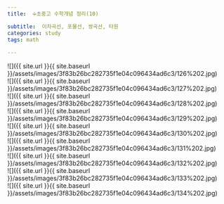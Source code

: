 ```yaml
---
title:  ➗초중고 수학개념 정리(10)

subtitle:  이차곡선, 포물선, 쌍곡선, 타원
categories: study 
tags: math
 
---
```


  
![]({{ site.url }}{{ site.baseurl }}/assets/images/3f83b26bc282735f1e04c096434ad6c3/126%202.jpg)  
![]({{ site.url }}{{ site.baseurl }}/assets/images/3f83b26bc282735f1e04c096434ad6c3/127%202.jpg)  
![]({{ site.url }}{{ site.baseurl }}/assets/images/3f83b26bc282735f1e04c096434ad6c3/128%202.jpg)  
![]({{ site.url }}{{ site.baseurl }}/assets/images/3f83b26bc282735f1e04c096434ad6c3/129%202.jpg)  
![]({{ site.url }}{{ site.baseurl }}/assets/images/3f83b26bc282735f1e04c096434ad6c3/130%202.jpg)  
![]({{ site.url }}{{ site.baseurl }}/assets/images/3f83b26bc282735f1e04c096434ad6c3/131%202.jpg)  
![]({{ site.url }}{{ site.baseurl }}/assets/images/3f83b26bc282735f1e04c096434ad6c3/132%202.jpg)  
![]({{ site.url }}{{ site.baseurl }}/assets/images/3f83b26bc282735f1e04c096434ad6c3/133%202.jpg)  
![]({{ site.url }}{{ site.baseurl }}/assets/images/3f83b26bc282735f1e04c096434ad6c3/134%202.jpg)  
